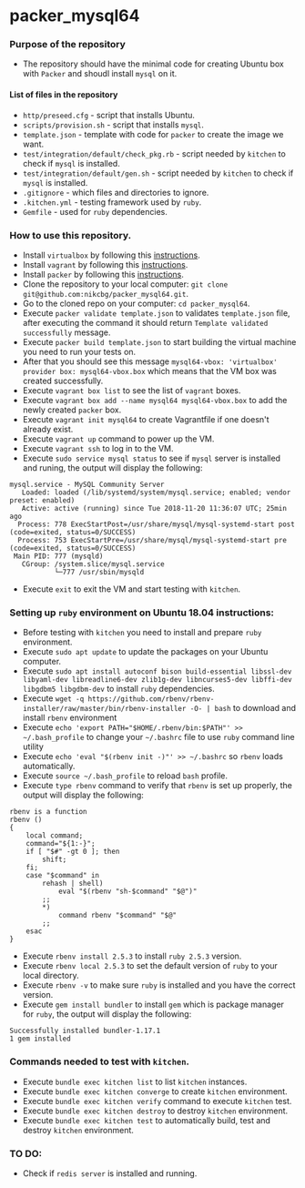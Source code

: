# packer_mysql64

### Purpose of the repository 
- The repository should have the minimal code for creating Ubuntu box with `Packer` and shoudl install `mysql` on it.

#### List of files in the repository

- `http/preseed.cfg` - script that installs Ubuntu.
- `scripts/provision.sh` - script that installs `mysql`.
- `template.json` - template with code for `packer` to create the image we want.
- `test/integration/default/check_pkg.rb` - script needed by `kitchen` to check if `mysql` is installed. 
- `test/integration/default/gen.sh` - script needed by `kitchen` to check if `mysql` is installed. 
- `.gitignore` - which files and directories to ignore.
- `.kitchen.yml` - testing framework used by `ruby`.
- `Gemfile` - used for `ruby` dependencies.

### How to use this repository.
- Install `virtualbox` by following this [instructions](https://www.virtualbox.org/wiki/Downloads).
- Install `vagrant` by following this [instructions](https://www.vagrantup.com/docs/installation/).
- Install `packer` by following this [instructions](https://www.packer.io/intro/getting-started/install.html).
- Clone the repository to your local computer: `git clone git@github.com:nikcbg/packer_mysql64.git`.
- Go to the cloned repo on your computer: `cd packer_mysql64`.
- Execute `packer validate template.json` to validates `template.json` file, after executing the command it should return `Template validated successfully` message. 
- Execute `packer build template.json`  to start building the virtual machine you need to run your tests on. 
- After that you should see this message `mysql64-vbox: 'virtualbox' provider box: mysql64-vbox.box` which means that the VM box was created successfully.
- Execute `vagrant box list` to see the list of `vagrant` boxes.
- Execute `vagrant box add --name mysql64 mysql64-vbox.box` to add the newly created `packer` box. 
- Execute `vagrant init mysql64` to create Vagrantfile if one doesn't already exist.  
- Execute `vagrant up` command to power up the VM.
- Execute `vagrant ssh` to log in to the VM.
- Execute `sudo service mysql status` to see if `mysql` server is installed and runing, the output will display the following:
```
mysql.service - MySQL Community Server
   Loaded: loaded (/lib/systemd/system/mysql.service; enabled; vendor preset: enabled)
   Active: active (running) since Tue 2018-11-20 11:36:07 UTC; 25min ago
  Process: 778 ExecStartPost=/usr/share/mysql/mysql-systemd-start post (code=exited, status=0/SUCCESS)
  Process: 753 ExecStartPre=/usr/share/mysql/mysql-systemd-start pre (code=exited, status=0/SUCCESS)
 Main PID: 777 (mysqld)
   CGroup: /system.slice/mysql.service
           └─777 /usr/sbin/mysqld
```
- Execute `exit` to exit the VM and start testing with `kitchen`.

### Setting up `ruby` environment on Ubuntu 18.04 instructions:
- Before testing with `kitchen` you need to install and prepare `ruby` environment.
- Execute `sudo apt update` to update the packages on your Ubuntu computer. 
- Execute `sudo apt install autoconf bison build-essential libssl-dev libyaml-dev libreadline6-dev zlib1g-dev libncurses5-dev libffi-dev libgdbm5 libgdbm-dev` to install `ruby` dependencies.
- Execute `wget -q https://github.com/rbenv/rbenv-installer/raw/master/bin/rbenv-installer -O- | bash` to download and install `rbenv` environment
- Execute `echo 'export PATH="$HOME/.rbenv/bin:$PATH"' >> ~/.bash_profile` to change your `~/.bashrc` file to use `ruby` command line utility 
- Execute `echo 'eval "$(rbenv init -)"' >> ~/.bashrc` so `rbenv` loads automatically.
- Execute `source ~/.bash_profile` to reload `bash` profile.
- Execute `type rbenv` command to verify that `rbenv` is set up properly, the output will display the following:
```
rbenv is a function
rbenv ()
{
    local command;
    command="${1:-}";
    if [ "$#" -gt 0 ]; then
        shift;
    fi;
    case "$command" in
        rehash | shell)
            eval "$(rbenv "sh-$command" "$@")"
        ;;
        *)
            command rbenv "$command" "$@"
        ;;
    esac
}
```

- Execute `rbenv install 2.5.3` to install `ruby 2.5.3` version.
- Execute `rbenv local 2.5.3` to set the default version of `ruby` to your local directory.
- Execute `rbenv -v` to make sure `ruby` is installed and you have the correct version.
- Execute `gem install bundler` to install `gem` which is package manager for `ruby`, the output will display the following:
```
Successfully installed bundler-1.17.1
1 gem installed
```

### Commands needed to test with `kitchen`.
- Execute `bundle exec kitchen list` to list `kitchen` instances.
- Execute `bundle exec kitchen converge` to create `kitchen` environment.
- Execute `bundle exec kitchen verify` command to execute `kitchen` test.
- Execute `bundle exec kitchen destroy` to destroy `kitchen` environment.
- Execute `bundle exec kitchen test` to automatically build, test and destroy `kitchen` environment.

### TO DO:
- Check if `redis server` is installed and running. 
